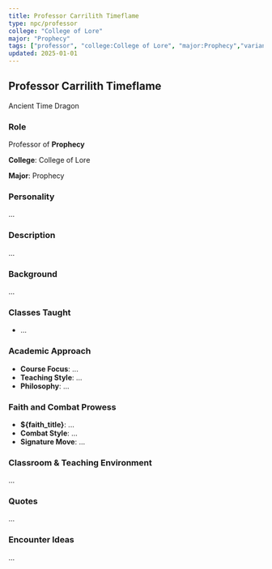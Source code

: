 ```yaml
---
title: Professor Carrilith Timeflame
type: npc/professor
college: "College of Lore"
major: "Prophecy"
tags: ["professor", "college:College of Lore", "major:Prophecy","variant:Time"]
updated: 2025-01-01
---
```


## Professor Carrilith Timeflame

Ancient Time Dragon

### Role

Professor of **Prophecy**

**College**: College of Lore

**Major**: Prophecy

### Personality

...

### Description

...

### Background

...

### Classes Taught

- ...

### Academic Approach

- **Course Focus**: ...
- **Teaching Style**: ...
- **Philosophy**: ...

### Faith and Combat Prowess

- **${faith_title}**: ...
- **Combat Style**: ...
- **Signature Move**: ...

### Classroom & Teaching Environment

...

### Quotes

...

### Encounter Ideas

...

